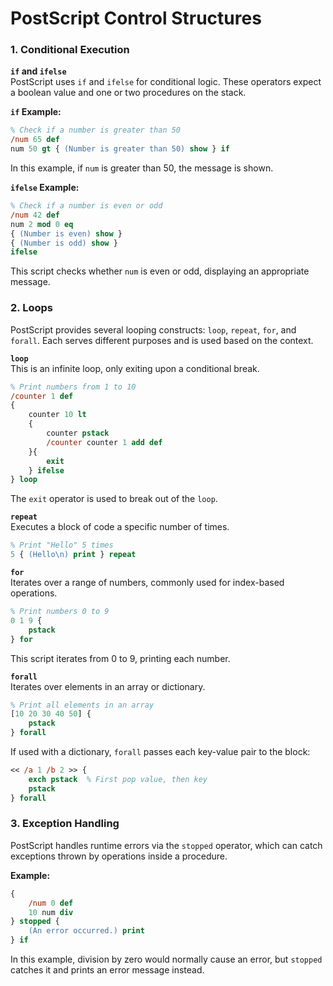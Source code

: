 # PostScript Control Structures


### 1. Conditional Execution

**`if` and `ifelse`**  
PostScript uses `if` and `ifelse` for conditional logic. These operators expect a boolean value and one or two procedures on the stack.

**`if` Example:**
```postscript
% Check if a number is greater than 50
/num 65 def
num 50 gt { (Number is greater than 50) show } if
```
In this example, if `num` is greater than 50, the message is shown.

**`ifelse` Example:**
```postscript
% Check if a number is even or odd
/num 42 def
num 2 mod 0 eq
{ (Number is even) show }
{ (Number is odd) show }
ifelse
```
This script checks whether `num` is even or odd, displaying an appropriate message.

### 2. Loops

PostScript provides several looping constructs: `loop`, `repeat`, `for`, and `forall`. Each serves different purposes and is used based on the context.

**`loop`**  
This is an infinite loop, only exiting upon a conditional break.
```postscript
% Print numbers from 1 to 10
/counter 1 def
{
    counter 10 lt
    {
        counter pstack
        /counter counter 1 add def
    }{
        exit
    } ifelse
} loop
```
The `exit` operator is used to break out of the `loop`.

**`repeat`**  
Executes a block of code a specific number of times.
```postscript
% Print "Hello" 5 times
5 { (Hello\n) print } repeat
```

**`for`**  
Iterates over a range of numbers, commonly used for index-based operations.
```postscript
% Print numbers 0 to 9
0 1 9 {
    pstack
} for
```
This script iterates from 0 to 9, printing each number.

**`forall`**  
Iterates over elements in an array or dictionary.
```postscript
% Print all elements in an array
[10 20 30 40 50] {
    pstack
} forall
```
If used with a dictionary, `forall` passes each key-value pair to the block:
```postscript
<< /a 1 /b 2 >> {
    exch pstack  % First pop value, then key
    pstack
} forall
```

### 3. Exception Handling

PostScript handles runtime errors via the `stopped` operator, which can catch exceptions thrown by operations inside a procedure.

**Example:**
```postscript
{
    /num 0 def
    10 num div
} stopped {
    (An error occurred.) print
} if
```
In this example, division by zero would normally cause an error, but `stopped` catches it and prints an error message instead.

